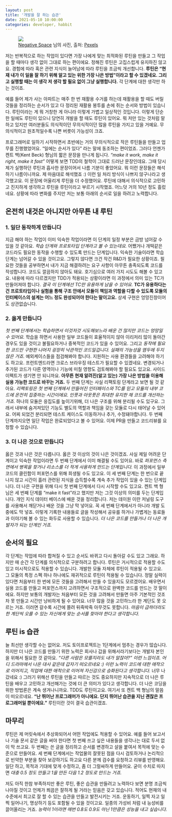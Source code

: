 ```yaml
---
layout: post
title: '개발을 잘 하는 습관'
date: 2021-05-10 10:00:00
categories: developer, habbit
---
```


<figure>
  <img src="https://user-images.githubusercontent.com/389021/117386779-6e58e300-af22-11eb-87a5-748a0fb059ef.jpg">
  <figcaption><a href="https://www.pexels.com/ko-kr/@negativespace?utm_content=attributionCopyText&utm_medium=referral&utm_source=pexels">Negative Space</a> 님의 사진, 출처: <a href="https://www.pexels.com/ko-kr/photo/34580/?utm_content=attributionCopyText&utm_medium=referral&utm_source=pexels">Pexels</a></figcaption>
</figure>

저는 반복적으로 하는 작업이 있다면 가장 나에게 맞는 최적화된 루틴을 만들고 그 작업을 할 때마다 생각 없이 그대로 하는 편이에요.  정해진 루틴은 고집스럽게 유지하진 않고요. 경험에 따라 혹은 관련 지식이 늘어남에 따라 루틴을 조금씩 개선합니다. **루틴은 “현재 내가 이 일을 잘 하기 위해 알고 있는 위한 가장 나은 방법”이라고 할 수 있겠네요. 그리고 실행할 때는 이 생각 저 생각 할 필요 없이 그냥 실행합니다.** 각 단계에 대한 생각만 하는 것이죠. 

예를 들어 제가 사는 아파트는 매주 한 번 재활용 수거를 하는데 재활용을 할 때도 버릴 것들을 정리하는 순서가 있고 다 정리된 재활용 봉투를 손에 쥐는 순서와 방법이 있습니다. 루틴이라는 게 뭐 거창한 게 아니라 이렇게 가볍고 일상적인 것입니다. 이렇게 단순한 일에도 루틴이 있으니 당연히 개발을 할 때도 루틴이 있어요. 뭐 저만 있는 것처럼 말하고 있지만 여러분들도 의식적이던 무의식적이던 많을 루틴을 가지고 있을 거예요. 무의식적이고 원초적일수록 나쁜 버릇이 가능성이 크죠.

프로그래머로 일하기 시작하면서 초반에는 거의 무의식적으로 작은 루틴들을 만들고 업무를 진행했었어요.  “일에는 순서가 있다” 라는 말에 동조하는 편이었죠. 그러다 언젠가 켄트 백(Kent Beck) 형님의 짧은 문장을 만나게 됩니다. *“make it work, make it right, make it fast”* 어떻게 보면 TDD의 철학이 그대로 드러난 문장인데요. 그때 당시 제가 실행하던 루틴과 흡사한 문장이어서 나름 기분이 좋았어요. 뭐 이런 문장들은 해석하기 나름이니까요. 제 마음대로 해석했죠 :) 이런 일 처리 방식이 나쁘지 않구나라고 생각했고요. 이 문장에 어울리게 루틴을 더 수정했어요. 루틴에 대해서 의식적으로 고민하고 진지하게 생각하고 루틴을 루틴이라고 부르기 시작했죠. 어느덧 거의 10년 정도 흘렀네요. 상황에 따라 변화를 주지만 저는 보통 아래의 순서로 일을 하려고 노력합니다.

## 온전히 내것은 아니지만 아무튼 내 루틴

### 1. 일단 동작하게 만듭니다

지금 해야 하는 작업이 이미 익숙한 작업이라면 이 단계의 일정 부분은 금방 넘어갈 수 있을 것 같아요. *학습 단계와 프로토타입 단계라고 볼 수 있는데요.* 어쨌거나 개떡같은 코드라도 필요한 동작을 수행할 수 있도록 만드는 단계입니다. 익숙한 기술이라면 학습 단계는 넘어갈 수 있을 것이고요. 그렇지 않다면 크건 작건 R&D가 필요한 상황이죠. 필요한 것들을 공부하면서 내가 지금 해결하려는 요구 사항이 아무튼 충족되도록 코드를 작성합니다. 코드도 깔끔하지 않아도 돼요. 호기심으로 여러 가지 시도도 해볼 수 있고요. 내용에 따라 다르겠지만 TDD가 적용되는 상황이라면 이 과정에서 의미 있는 TC가 만들어져야 합니다. *결국 이 단계에선 TC만 유용하게 남을 수 있어요.* **TC가 유용하다는 건 프로토타입이나 실험을 통해 구조 안에서 모듈이 책임과 역할을 다할 수 있도록 모듈의 인터페이스의 설계는 어느 정도 완성되어야 한다는 말이고요.** 상세 구현은 엉망진창이어도 상관없습니다.

### 2. 옳게 만듭니다

*첫 번째 단계에서는 학습하면서 이것저것 시도해보느라 배운 건 많지만 코드는 엉망일 수 있어요.* 학습을 하면서 사용한 일부 코드들이 효율적이지 않아 이리저리 많이 돌아간 경우도 있을 것이고 불필요하거나 중복적인 코드가 있을 수 있어요. 그리고 *동작에 필요한 코드만 구현한 나머지 굉장히 낙관적인 코드일겁니다. 실패의 가능성을 염두에 두지 않은 거죠.* 예외케이스들을 점검해봐야 합니다. 지원하는 사용 환경들을 고려해야 하기도 하고요. 프런트엔드라면 크로스 브라우징 테스트가 필요할 수 있겠네요. 변경되거나 추가된 코드가 다른 영역이나 기능에 미칠 영향도 검토해봐야 할 필요도 있고요. 사이드 이펙트가 생기면 안 되니까요. **아무튼 현재 알려진(알고 있는) 가장 나은 방법을 이용해 실용 가능한 코드로 바꾸는 거죠.**
두 번째 단계는 사실 리팩토링 단계라고 보면 될 것 같아요. *리팩토링은 첫 번째 단계에서 만들어진 인터페이스와 TC를 믿고 모듈의 내부 코드에 온전히 집중하는 시간이에요. 인풋과 아웃풋은 최대한 유지한 채 코드를 개선하는 거죠.* 하나의 모듈은 응집도를 높이기위해,  더 나은 구조를 위해 분리될 수도 있구요. 그래서 내부에 숨겨져있던 기능도 별도의 역할과 책임을 갖는 모듈로 다시 태어날 수 있어요.  어찌 되었건 분리되면 테스트 케이스도 이동하거나 추가, 수정돼야합니다.  두 번째 단계까지오면 일단 작업은 완료되었다고 볼 수 있어요. 이제 PR을 만들고 코드리뷰를 요청할 수 있습니다.

### 3. 더 나은 것으로 만듭니다

옳은 것과 나은 것은 다릅니다. 옳은 것 이상의 것이 나은 것이겠죠. 사실 제일 어려운 단계이고 익숙한 작업이라면 두 번째 단계에서 이미 해결될 수도 있어요. 바로 *퍼포먼스 측면에서 병목을 찾거나 리소스를 더 적게 사용하게 만드는 단계입니다.* 이 과정에서 일부 코드의 클린함이 퍼포먼스를 위해 희생될 수도 있고요. 이 세 번째 단계는 한 번으로 끝나지 않고 시간이 흘러 관련된 지식을 습득할수록 계속 추가 작업이 있을 수 있는 단계입니다. 더 나은 구현을 위해 다시 첫 번째 단계에서 다시 시작할 수도 있고요.
켄트 백 형님은 세 번째 단계를 “make it fast”라고 했지만 저는 그것 이상의 의미를 두는 단계입니다. 개인 지식 데이터 베이스에 배운 것을 정리합니다. 저는 데이원 이란 저널링 도구를 사용해서 깨닫거나 배운 것을 그냥 막 넣어요. 꼭 세 번째 단계에서가 아니라 개발 도중에도 막 넣죠. 이렇게 기록한 내용들로 글을 작성해서 공유를 하거나 가볍게는 동료들과 이야기해 볼 수 있는 화두로 사용할 수 있습니다. *더 나은 코드를 만들거나 더 나은 개발자가 되는 단계인 거죠.*

## 순서의 필요

각 단계는 작업에 따라 합쳐질 수 있고 순서도 바뀌고 다시 돌아갈 수도 있고 그래요. 하지만 매 순간 각 단계를 의식적으로 구분하려고 합니다. 루틴은 거시적으로 적용할 수도 있고 미시적으로도 적용할 수 있습니다. 개발한 모듈 자체에 루틴이 적용될 수 있고요. 그 모듈의 특정 스펙 하나 하나에도 재귀적으로 루틴이 적용될 수 있습니다.
정말 실력이 있다면 처음부터 한 번에 모든 것들을 고려해서 만들 수 있을지도 모르겠어요. 배우면서 실용 코드를 만들고 퍼포먼스까지 고려하면서 구조적으로 완벽한 코드를 만드는 것 말이에요. 하지만 보통의 개발자는 처음부터 모든 것을 고려해서 만들면 아주 기본적인 것조차 못 만들고 시간만 낭비하게 될 수 있어요. 너무 많을 것을 고민하느라 한 계단도 못 오르는 거죠. 이러면 갈수록 시간에 쫄려 뒤죽박죽 아무것도 못합니다. *마음이 급하더라도 한 계단씩 오를 수 있는 자신에게 맞는 순서를 찾아야 한다고 생각합니다.*

## 루틴 is 습관

늘 최선만 생각할 수는 없어요. 저도 토이프로젝트는 1단계에서 멈추는 경우가 많습니다. 하지만 더 나은 코드를 만들기 위한 노력은 회사나 갑을 위해서라기보다는 개발자 본인을 위해서 필요한 것 같아요. *“다른 사람은 모를지라도 내가 알잖아?” 이런 느낌이죠. 어디 드라마에서 나온 대사 같은데 갑자기 떠오르네요 :) 이런 노력이 코드에 대한 애착으로 이어지고, 직업에 대한 애착으로 이어져 자신감으로 승화된다고 생각합니다.* 너무 나갔네요 :) 그러기 위해선 루틴을 만들고 따르는 것도 중요하지만 지속적으로 더 나은 루틴을 배우고 고민하고 개선해가는 것에 더 큰 의미가 있다고 생각합니다. 더 나은 코딩을 위한 방법론은 계속 생겨나니까요. TDD도 루틴이고요. 여기서 또 켄트 백 형님의 말씀이 떠오르네요. **“난 뛰어난 프로그래머가 아니에요. 단지 뛰어난 습관을 지닌 괜찮은 프로그래머일 뿐이에요.”** 루틴이란 것이 결국 습관이겠죠.

## 마무리

루틴은 제 머릿속에서 추상화되어서 어떤 작업에도 적용할 수 있어요. 예를 들어 보고서나 기술 문서 같은 글을 써야 한다면 첫 번째 쓰고 싶은 내용들을 생각나는 대로 두서 없이 막 쓰고요.  두 번째는 쓴 글을 정리하고 순서를 변경하고 살을 붙여서 목적에 맞는 수준으로 만들어요. 세 번째 단계에서는 작업물의 잘못된 점을 다시 검토하거나 논리적으로 빈약한 부분을 찾아 보강하기도 하고요 다른 분께 검수를 요청하고 리뷰를 반영해요. 일단 하고, 목적과 기대에 맞게 수정하고, 좀 더 그럴싸하게 만들어요. 굳이 수치로 따지면 *대충 0.5 정도 만들고 1을 만든 다음 1.2 정도로 만드는 거죠.*

저도 아직 한참 부족하지만 좋은 루틴, 좋은 습관을 만들려고 노력하다 보면 분명 조금씩 나아질 것이고 언제가 쬐끔은 잘하게 될 거라는 믿음은 갖고 있습니다. 적어도 현재의 내 수준에서 최고로 잘 할 수 있는 습관을 만들고 발전시키는 거죠.  운동하기, 일찍 자고 일찍 일어나기, 명상하기 등도 포함될  수 있을 것이고요. 일종의 가성비 처럼 내 능성비를 끌어올리는 거죠. *능력이 1이라면 매번 0.8도 0.9도 아닌 1만큼은 성능을 내고 싶습니다.*

